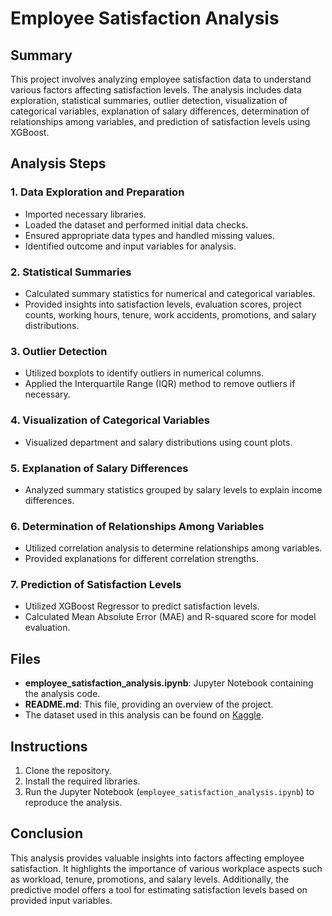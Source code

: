 # Employee Satisfaction Analysis

## Summary
This project involves analyzing employee satisfaction data to understand various factors affecting satisfaction levels. The analysis includes data exploration, statistical summaries, outlier detection, visualization of categorical variables, explanation of salary differences, determination of relationships among variables, and prediction of satisfaction levels using XGBoost.

## Analysis Steps

### 1. Data Exploration and Preparation
- Imported necessary libraries.
- Loaded the dataset and performed initial data checks.
- Ensured appropriate data types and handled missing values.
- Identified outcome and input variables for analysis.

### 2. Statistical Summaries
- Calculated summary statistics for numerical and categorical variables.
- Provided insights into satisfaction levels, evaluation scores, project counts, working hours, tenure, work accidents, promotions, and salary distributions.

### 3. Outlier Detection
- Utilized boxplots to identify outliers in numerical columns.
- Applied the Interquartile Range (IQR) method to remove outliers if necessary.

### 4. Visualization of Categorical Variables
- Visualized department and salary distributions using count plots.

### 5. Explanation of Salary Differences
- Analyzed summary statistics grouped by salary levels to explain income differences.

### 6. Determination of Relationships Among Variables
- Utilized correlation analysis to determine relationships among variables.
- Provided explanations for different correlation strengths.

### 7. Prediction of Satisfaction Levels
- Utilized XGBoost Regressor to predict satisfaction levels.
- Calculated Mean Absolute Error (MAE) and R-squared score for model evaluation.

## Files
- **employee_satisfaction_analysis.ipynb**: Jupyter Notebook containing the analysis code.
- **README.md**: This file, providing an overview of the project.
- The dataset used in this analysis can be found on [Kaggle](https://www.kaggle.com/datasets/redpen12/employees-satisfaction-analysis).

## Instructions
1. Clone the repository.
2. Install the required libraries.
3. Run the Jupyter Notebook (`employee_satisfaction_analysis.ipynb`) to reproduce the analysis.

## Conclusion
This analysis provides valuable insights into factors affecting employee satisfaction. It highlights the importance of various workplace aspects such as workload, tenure, promotions, and salary levels. Additionally, the predictive model offers a tool for estimating satisfaction levels based on provided input variables.
